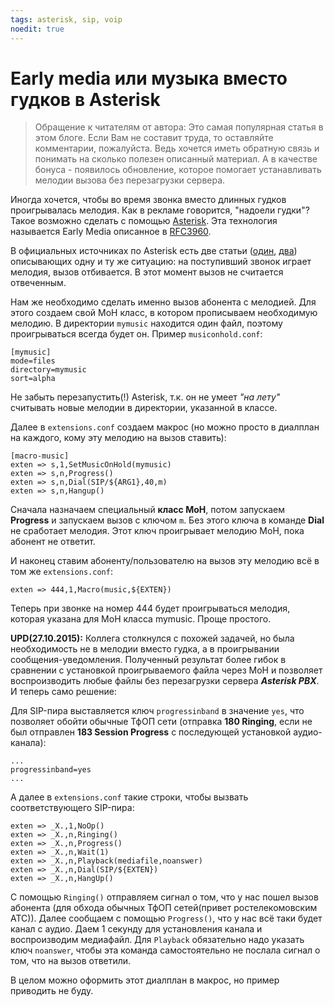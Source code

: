 ```yaml
---
tags: asterisk, sip, voip
noedit: true
---
```


# Early media или музыка вместо гудков в Asterisk

> Обращение к читателям от автора: Это самая популярная статья в этом блоге. Если Вам не составит труда, то оставляйте комментарии, пожалуйста. Ведь хочется иметь обратную связь и понимать на сколько полезен описанный материал. А в качестве бонуса - появилось обновление, которое помогает устанавливать мелодии вызова без перезагрузки сервера.

Иногда хочется, чтобы во время звонка вместо длинных гудков проигрывалась мелодия. Как в рекламе говорится, "надоели гудки"? Такое возможно сделать с помощью [Asterisk](http://asterisk.org/). Эта технология называется Early Media описанное в [RFC3960](https://tools.ietf.org/html/rfc3960).

В официальных источниках по Asterisk есть две статьи ([один](https://wiki.asterisk.org/wiki/display/AST/Early+Media+and+the+Progress+Application), [два](http://www.voip-info.org/wiki/view/Asterisk+cmd+Progress)) описывающих одну и ту же ситуацию: на поступивший звонок играет мелодия, вызов отбивается. В этот момент вызов не считается отвеченным.

Нам же необходимо сделать именно вызов абонента с мелодией. Для этого создаем свой MoH класс, в котором прописываем необходимую мелодию. В директории `mymusic` находится один файл, поэтому проигрываться всегда будет он. Пример `musiconhold.conf`:

    [mymusic]
    mode=files
    directory=mymusic
    sort=alpha

Не забыть перезапустить(!) Asterisk, т.к. он не умеет *"на лету"* считывать новые мелодии в директории, указанной в классе.

Далее в `extensions.conf` создаем макрос (но можно просто в диалплан на каждого, кому эту мелодию на вызов ставить):

    [macro-music]
    exten => s,1,SetMusicOnHold(mymusic)
    exten => s,n,Progress()
    exten => s,n,Dial(SIP/${ARG1},40,m)
    exten => s,n,Hangup()

Сначала назначаем специальный **класс MoH**, потом запускаем **Progress** и запускаем вызов с ключом `m`. Без этого ключа в команде **Dial** не сработает мелодия. Этот ключ проигрывает мелодию MoH, пока абонент не ответит.

И наконец ставим абоненту/пользователю на вызов эту мелодию всё в том же `extensions.conf`:

    exten => 444,1,Macro(music,${EXTEN})

Теперь при звонке на номер 444 будет проигрываться мелодия, которая указана для MoH класса mymusic. Проще простого.

**UPD(27.10.2015):**
Коллега столкнулся с похожей задачей, но была необходимость не в мелодии вместо гудка, а в проигрывании сообщения-уведомления. Полученный результат более гибок в сравнении с установкой проигрываемого файла через MoH и позволяет воспроизводить любые файлы без перезагрузки сервера ***Asterisk PBX***. И теперь само решение:

Для SIP-пира выставляется ключ `progressinband` в значение `yes`, что позволяет обойти обычные ТфОП сети (отправка **180 Ringing**, если не был отправлен **183 Session Progress** с последующей установкой аудио-канала):

```asterisk
...
progressinband=yes
...
```

А далее в `extensions.conf` такие строки, чтобы вызвать соответствующего SIP-пира:

```asterisk
exten => _X.,1,NoOp()
exten => _X.,n,Ringing()
exten => _X.,n,Progress()
exten => _X.,n,Wait(1)
exten => _X.,n,Playback(mediafile,noanswer)
exten => _X.,n,Dial(SIP/${EXTEN})
exten => _X.,n,HangUp()
```

С помощью `Ringing()` отправляем сигнал о том, что у нас пошел вызов абонента (для обхода обычных ТфОП сетей(привет ростелекомовским АТС)). Далее сообщаем с помощью `Progress()`, что у нас всё таки будет канал с аудио. Даем 1 секунду для установления канала и воспроизводим медиафайл. Для `Playback` обязательно надо указать ключ `noanswer`, чтобы эта команда самостоятельно не послала сигнал о том, что на вызов ответили.

В целом можно оформить этот диалплан в макрос, но пример приводить не буду.

